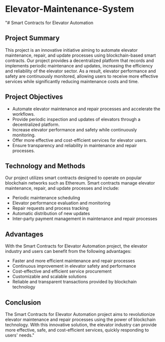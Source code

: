 # Elevator-Maintenance-System

"# Smart Contracts for Elevator Automation

## Project Summary

This project is an innovative initiative aiming to automate elevator maintenance, repair, and update processes using blockchain-based smart contracts. Our project provides a decentralized platform that records and implements periodic maintenance and updates, increasing the efficiency and reliability of the elevator sector. As a result, elevator performance and safety are continuously monitored, allowing users to receive more effective services while significantly reducing maintenance costs and time.

## Project Objectives

* Automate elevator maintenance and repair processes and accelerate the workflows.
* Provide periodic inspection and updates of elevators through a decentralized platform.
* Increase elevator performance and safety while continuously monitoring.
* Offer more effective and cost-efficient services for elevator users.
* Ensure transparency and reliability in maintenance and repair processes.

## Technology and Methods

Our project utilizes smart contracts designed to operate on popular blockchain networks such as Ethereum. Smart contracts manage elevator maintenance, repair, and update processes and include:

* Periodic maintenance scheduling
* Elevator performance evaluation and monitoring
* Repair requests and process tracking
* Automatic distribution of new updates
* Inter-party payment management in maintenance and repair processes

## Advantages

With the Smart Contracts for Elevator Automation project, the elevator industry and users can benefit from the following advantages:

* Faster and more efficient maintenance and repair processes
* Continuous improvement in elevator safety and performance
* Cost-effective and efficient service procurement
* Customizable and scalable solutions
* Reliable and transparent transactions provided by blockchain technology

## Conclusion

The Smart Contracts for Elevator Automation project aims to revolutionize elevator maintenance and repair processes using the power of blockchain technology. With this innovative solution, the elevator industry can provide more effective, safe, and cost-efficient services, quickly responding to users' needs."

